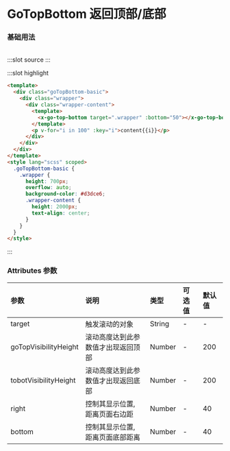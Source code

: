 # GoTopBottom 返回顶部/底部

### 基础用法

<br/>

<demo-block>
:::slot source
<goTopBottom-basic></goTopBottom-basic>
:::

:::slot highlight

```html
<template>
  <div class="goTopBottom-basic">
    <div class="wrapper">
      <div class="wrapper-content">
        <template>
          <x-go-top-bottom target=".wrapper" :bottom="50"></x-go-top-bottom>
        </template>
        <p v-for="i in 100" :key="i">content{{i}}</p>
      </div>
    </div>
  </div>
</template>
<style lang="scss" scoped>
  .goTopBottom-basic {
    .wrapper {
      height: 700px;
      overflow: auto;
      background-color: #d3dce6;
      .wrapper-content {
        height: 2000px;
        text-align: center;
      }
    }
  }
</style>
```

:::
</demo-block>

### Attributes 参数

| 参数                  | 说明                               | 类型   | 可选值 | 默认值 |
| :-------------------- | :--------------------------------- | :----- | :----- | :----- |
| target                | 触发滚动的对象                     | String | -      | -      |
| goTopVisibilityHeight | 滚动高度达到此参数值才出现返回顶部 | Number | -      | 200    |
| tobotVisibilityHeight | 滚动高度达到此参数值才出现返回底部 | Number | -      | 200    |
| right                 | 控制其显示位置, 距离页面右边距     | Number | -      | 40     |
| bottom                | 控制其显示位置, 距离页面底部距离   | Number | -      | 40     |
